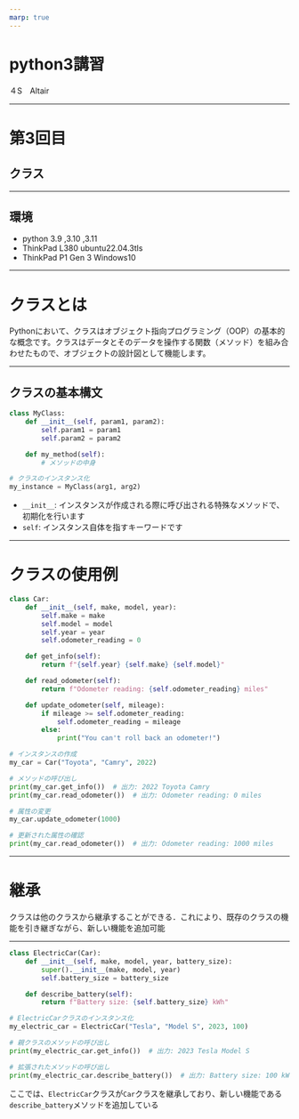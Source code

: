 ```yaml
---
marp: true
---
```


# python3講習

４S　Altair

---

# 第3回目
## クラス

---
## 環境
* python 3.9 ,3.10 ,3.11
* ThinkPad L380 ubuntu22.04.3tls
* ThinkPad P1 Gen 3 Windows10

---
# クラスとは

Pythonにおいて、クラスはオブジェクト指向プログラミング（OOP）の基本的な概念です。クラスはデータとそのデータを操作する関数（メソッド）を組み合わせたもので、オブジェクトの設計図として機能します。

---
## クラスの基本構文

```python
class MyClass:
    def __init__(self, param1, param2):
        self.param1 = param1
        self.param2 = param2

    def my_method(self):
        # メソッドの中身

# クラスのインスタンス化
my_instance = MyClass(arg1, arg2)
```
* `__init__`: インスタンスが作成される際に呼び出される特殊なメソッドで、初期化を行います
* `self`: インスタンス自体を指すキーワードです

---
# クラスの使用例
```py
class Car:
    def __init__(self, make, model, year):
        self.make = make
        self.model = model
        self.year = year
        self.odometer_reading = 0

    def get_info(self):
        return f"{self.year} {self.make} {self.model}"

    def read_odometer(self):
        return f"Odometer reading: {self.odometer_reading} miles"

    def update_odometer(self, mileage):
        if mileage >= self.odometer_reading:
            self.odometer_reading = mileage
        else:
            print("You can't roll back an odometer!")

# インスタンスの作成
my_car = Car("Toyota", "Camry", 2022)

# メソッドの呼び出し
print(my_car.get_info())  # 出力: 2022 Toyota Camry
print(my_car.read_odometer())  # 出力: Odometer reading: 0 miles

# 属性の変更
my_car.update_odometer(1000)

# 更新された属性の確認
print(my_car.read_odometer())  # 出力: Odometer reading: 1000 miles
```
---
# 継承
クラスは他のクラスから継承することができる．これにより、既存のクラスの機能を引き継ぎながら、新しい機能を追加可能

---
```py
class ElectricCar(Car):
    def __init__(self, make, model, year, battery_size):
        super().__init__(make, model, year)
        self.battery_size = battery_size

    def describe_battery(self):
        return f"Battery size: {self.battery_size} kWh"

# ElectricCarクラスのインスタンス化
my_electric_car = ElectricCar("Tesla", "Model S", 2023, 100)

# 親クラスのメソッドの呼び出し
print(my_electric_car.get_info())  # 出力: 2023 Tesla Model S

# 拡張されたメソッドの呼び出し
print(my_electric_car.describe_battery())  # 出力: Battery size: 100 kWh

```
ここでは、`ElectricCar`クラスが`Car`クラスを継承しており、新しい機能である`describe_battery`メソッドを追加している
